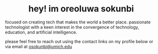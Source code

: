 <h1 align="center">hey! im oreoluwa sokunbi</h1>

focused on creating tech that makes the world a better place.
passionate technologist with a keen interest in the convergence of technology, education, and artificial intelligence.

please feel free to reach out using the contact links on my profile below or via email at [osokunbi@umich.edu](mailto:osokunbi@umich.edu)
          
